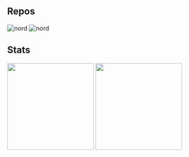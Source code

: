 ## Repos 

![nord][nord_repo] 
![nord][nord_repo2] 

[nord]: https://github-readme-stats.vercel.app/api?username=LucienMLD&show_icons=true&hide=contribs,prs&cache_seconds=86400&theme=transparent

[nord_repo]: https://github-readme-stats.vercel.app/api/pin/?username=betagouv&repo=conseillers-entreprises&cache_seconds=86400&theme=transparent
[nord_repo2]: https://github-readme-stats.vercel.app/api/pin/?username=numerique-gouv&repo=numerique.gouv.fr&cache_seconds=86400&theme=transparent

## Stats

<img height=200 align="center" src="https://github-readme-stats.vercel.app/api?username=LucienMLD&theme=transparent" /></a>
<img height=200 align="center" src="https://github-readme-stats.vercel.app/api/top-langs?username=LucienMLD&layout=compact&langs_count=8&card_width=320&theme=transparent" /></a>

